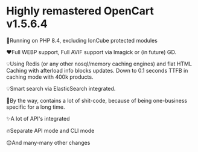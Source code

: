 # Highly remastered OpenCart v1.5.6.4

🚀Running on PHP 8.4, excluding IonCube protected modules

❤️Full WEBP support, Full AVIF support via Imagick or (in future) GD.

💡Using Redis (or any other nosql/memory caching engines) and flat HTML Caching with afterload info blocks updates. Down to 0.1 seconds TTFB in caching mode with 400k products.

💡Smart search via ElasticSearch integrated.

🤣By the way, contains a lot of shit-code, because of being one-business specific for a long time.

✨A lot of API's integrated

🔥Separate API mode and CLI mode

😊And many-many other changes
